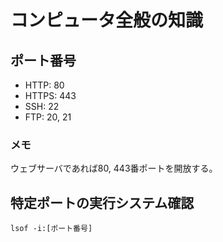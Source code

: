 # コンピュータ全般の知識

## ポート番号
-	HTTP: 80
-	HTTPS: 443
-	SSH: 22
-	FTP: 20, 21
### メモ
ウェブサーバであれば80, 443番ポートを開放する。

## 特定ポートの実行システム確認
	lsof -i:[ポート番号]
